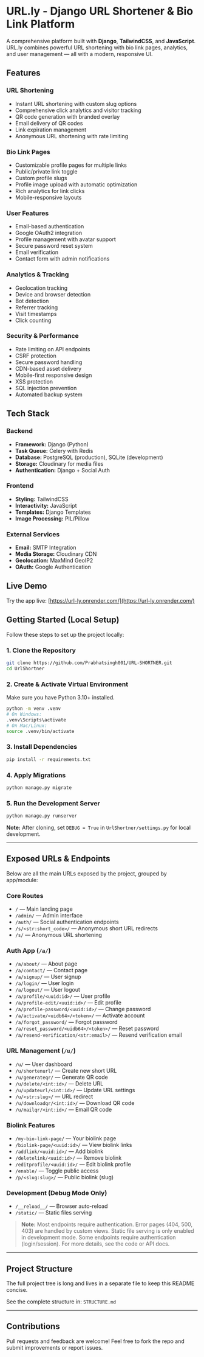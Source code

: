 
# URL.ly - Django URL Shortener & Bio Link Platform

A comprehensive platform built with **Django**, **TailwindCSS**, and **JavaScript**. URL.ly combines powerful URL shortening with bio link pages, analytics, and user management — all with a modern, responsive UI.

## Features

### URL Shortening

- Instant URL shortening with custom slug options
- Comprehensive click analytics and visitor tracking
- QR code generation with branded overlay
- Email delivery of QR codes
- Link expiration management
- Anonymous URL shortening with rate limiting

### Bio Link Pages

- Customizable profile pages for multiple links
- Public/private link toggle
- Custom profile slugs
- Profile image upload with automatic optimization
- Rich analytics for link clicks
- Mobile-responsive layouts

### User Features

- Email-based authentication
- Google OAuth2 integration
- Profile management with avatar support
- Secure password reset system
- Email verification
- Contact form with admin notifications

### Analytics & Tracking

- Geolocation tracking
- Device and browser detection
- Bot detection
- Referrer tracking
- Visit timestamps
- Click counting

### Security & Performance

- Rate limiting on API endpoints
- CSRF protection
- Secure password handling
- CDN-based asset delivery
- Mobile-first responsive design
- XSS protection
- SQL injection prevention
- Automated backup system

## Tech Stack

### Backend

- **Framework:** Django (Python)
- **Task Queue:** Celery with Redis
- **Database:** PostgreSQL (production), SQLite (development)
- **Storage:** Cloudinary for media files
- **Authentication:** Django + Social Auth

### Frontend

- **Styling:** TailwindCSS
- **Interactivity:** JavaScript
- **Templates:** Django Templates
- **Image Processing:** PIL/Pillow

### External Services

- **Email:** SMTP Integration
- **Media Storage:** Cloudinary CDN
- **Geolocation:** MaxMind GeoIP2
- **OAuth:** Google Authentication

## Live Demo

Try the app live: [https://url-ly.onrender.com/](https://url-ly.onrender.com/)

## Getting Started (Local Setup)

Follow these steps to set up the project locally:

### 1. Clone the Repository

```bash
git clone https://github.com/Prabhatsingh001/URL-SHORTNER.git
cd UrlShortner
```

### 2. Create & Activate Virtual Environment

Make sure you have Python 3.10+ installed.

```bash
python -m venv .venv
# On Windows:
.venv\Scripts\activate
# On Mac/Linux:
source .venv/bin/activate
```

### 3. Install Dependencies

```bash
pip install -r requirements.txt
```

### 4. Apply Migrations

```bash
python manage.py migrate
```

### 5. Run the Development Server

```bash
python manage.py runserver
```

**Note:**
After cloning, set `DEBUG = True` in `UrlShortner/settings.py` for local development.

---

## Exposed URLs & Endpoints

Below are all the main URLs exposed by the project, grouped by app/module:

### Core Routes

- `/` — Main landing page
- `/admin/` — Admin interface
- `/auth/` — Social authentication endpoints
- `/s/<str:short_code>/` — Anonymous short URL redirects
- `/s/` — Anonymous URL shortening

### Auth App (`/a/`)

- `/a/about/` — About page
- `/a/contact/` — Contact page
- `/a/signup/` — User signup
- `/a/login/` — User login
- `/a/logout/` — User logout
- `/a/profile/<uuid:id>/` — User profile
- `/a/profile-edit/<uuid:id>/` — Edit profile
- `/a/profile-password/<uuid:id>/` — Change password
- `/a/activate/<uidb64>/<token>/` — Activate account
- `/a/forgot_password/` — Forgot password
- `/a/reset_password/<uidb64>/<token>/` — Reset password
- `/a/resend-verification/<str:email>/` — Resend verification email

### URL Management (`/u/`)

- `/u/` — User dashboard
- `/u/shortenurl/` — Create new short URL
- `/u/generateqr/` — Generate QR code
- `/u/delete/<int:id>/` — Delete URL
- `/u/updateurl/<int:id>/` — Update URL settings
- `/u/<str:slug>/` — URL redirect
- `/u/downloadqr/<int:id>/` — Download QR code
- `/u/mailqr/<int:id>/` — Email QR code

### Biolink Features

- `/my-bio-link-page/` — Your biolink page
- `/biolink-page/<uuid:id>/` — View biolink links
- `/addlink/<uuid:id>/` — Add biolink
- `/deletelink/<uuid:id>/` — Remove biolink
- `/editprofile/<uuid:id>/` — Edit biolink profile
- `/enable/` — Toggle public access
- `/p/<slug:slug>/` — Public biolink (slug)

### Development (Debug Mode Only)

- `/__reload__/` — Browser auto-reload
- `/static/` — Static files serving

> **Note:** Most endpoints require authentication. Error pages (404, 500, 403) are handled by custom views. Static file serving is only enabled in development mode.
Some endpoints require authentication (login/session). For more details, see the code or API docs.

---

## Project Structure

The full project tree is long and lives in a separate file to keep this README concise.

See the complete structure in: `STRUCTURE.md`

---

## Contributions

Pull requests and feedback are welcome! Feel free to fork the repo and submit improvements or report issues.
